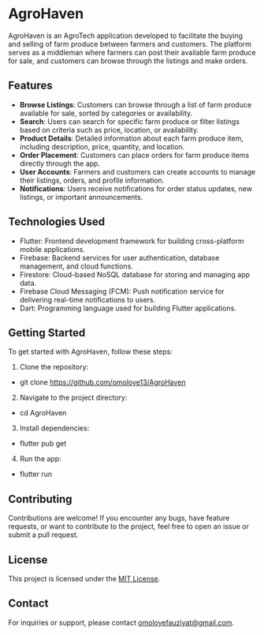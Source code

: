 # AgroHaven

AgroHaven is an AgroTech application developed to facilitate the buying and selling of farm produce between farmers and customers. The platform serves as a middleman where farmers can post their available farm produce for sale, and customers can browse through the listings and make orders.

## Features

- **Browse Listings**: Customers can browse through a list of farm produce available for sale, sorted by categories or availability.
- **Search**: Users can search for specific farm produce or filter listings based on criteria such as price, location, or availability.
- **Product Details**: Detailed information about each farm produce item, including description, price, quantity, and location.
- **Order Placement**: Customers can place orders for farm produce items directly through the app.
- **User Accounts**: Farmers and customers can create accounts to manage their listings, orders, and profile information.
- **Notifications**: Users receive notifications for order status updates, new listings, or important announcements.

## Technologies Used

- Flutter: Frontend development framework for building cross-platform mobile applications.
- Firebase: Backend services for user authentication, database management, and cloud functions.
- Firestore: Cloud-based NoSQL database for storing and managing app data.
- Firebase Cloud Messaging (FCM): Push notification service for delivering real-time notifications to users.
- Dart: Programming language used for building Flutter applications.

## Getting Started

To get started with AgroHaven, follow these steps:

1. Clone the repository:

- git clone https://github.com/omoloye13/AgroHaven

2. Navigate to the project directory:

- cd AgroHaven

3. Install dependencies:

- flutter pub get

4. Run the app:

- flutter run

## Contributing

Contributions are welcome! If you encounter any bugs, have feature requests, or want to contribute to the project, feel free to open an issue or submit a pull request.

## License

This project is licensed under the [MIT License](LICENSE).

## Contact

For inquiries or support, please contact [omoloyefauziyat@gmail.com](mailto:omoloyefauziyat@gmail.com).
